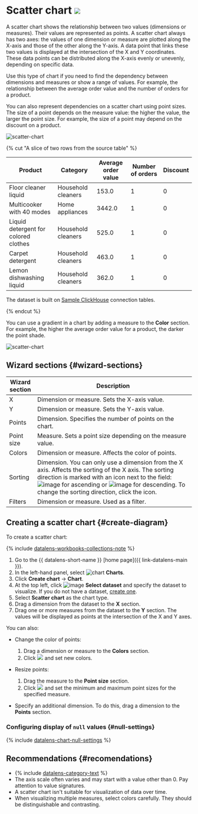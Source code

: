 # Scatter chart ![](../../_assets/datalens/scatter-chart.svg)

A scatter chart shows the relationship between two values (dimensions or measures). Their values are represented as points. A scatter chart always has two axes: the values of one dimension or measure are plotted along the X-axis and those of the other along the Y-axis. A data point that links these two values is displayed at the intersection of the X and Y coordinates. These data points can be distributed along the X-axis evenly or unevenly, depending on specific data.

Use this type of chart if you need to find the dependency between dimensions and measures or show a range of values. For example, the relationship between the average order value and the number of orders for a product.

You can also represent dependencies on a scatter chart using point sizes. The size of a point depends on the measure value: the higher the value, the larger the point size. For example, the size of a point may depend on the discount on a product.

![scatter-chart](../../_assets/datalens/visualization-ref/scatter-chart/scatter-chart.png)

{% cut "A slice of two rows from the source table" %}

Product | Category | Average order value | Number of orders | Discount
----|----|----|----|-----|
Floor cleaner liquid|	Household cleaners|	153.0 | 1 | 0 |
Multicooker with 40 modes|	Home appliances |	3442.0 | 1 | 0 |
Liquid detergent for colored clothes|	Household cleaners |	525.0 | 1 | 0 |
Carpet detergent|	Household cleaners | 463.0 | 1 | 0 |
Lemon dishwashing liquid|	Household cleaners| 362.0 | 1 | 0 |

The dataset is built on [Sample ClickHouse](../quickstart.md) connection tables.

{% endcut %}

You can use a gradient in a chart by adding a measure to the **Color** section. For example, the higher the average order value for a product, the darker the point shade.

![scatter-chart](../../_assets/datalens/visualization-ref/scatter-chart/gradient-scatter-chart.png)

## Wizard sections {#wizard-sections}

Wizard<br/> section| Description
----- | ----
X | Dimension or measure. Sets the X-axis value.
Y | Dimension or measure. Sets the Y-axis value.
Points | Dimension. Specifies the number of points on the chart.
Point size | Measure. Sets a point size depending on the measure value.
Colors | Dimension or measure. Affects the color of points.
Sorting | Dimension. You can only use a dimension from the X axis. Affects the sorting of the X axis. The sorting direction is marked with an icon next to the field: ![image](../../_assets/console-icons/bars-ascending-align-left.svg) for ascending or ![image](../../_assets/console-icons/bars-descending-align-left.svg) for descending. To change the sorting direction, click the icon.
Filters | Dimension or measure. Used as a filter.

## Creating a scatter chart {#create-diagram}

To create a scatter chart:


{% include [datalens-workbooks-collections-note](../../_includes/datalens/operations/datalens-workbooks-collections-note-step4.md) %}


1. Go to the {{ datalens-short-name }} [home page]({{ link-datalens-main }}).
1. In the left-hand panel, select ![chart](../../_assets/console-icons/chart-column.svg) **Charts**.
1. Click **Create chart** → **Chart**.
1. At the top left, click ![image](../../_assets/console-icons/circles-intersection.svg) **Select dataset** and specify the dataset to visualize. If you do not have a dataset, [create one](../dataset/create-dataset.md#create).
1. Select **Scatter chart** as the chart type.
1. Drag a dimension from the dataset to the **X** section.
1. Drag one or more measures from the dataset to the **Y** section. The values will be displayed as points at the intersection of the X and Y axes.

You can also:

* Change the color of points:

  1. Drag a dimension or measure to the **Colors** section.
  1. Click ![](../../_assets/console-icons/gear.svg) and set new colors.

* Resize points:

  1. Drag the measure to the **Point size** section.
  1. Click ![](../../_assets/console-icons/gear.svg) and set the minimum and maximum point sizes for the specified measure.

* Specify an additional dimension. To do this, drag a dimension to the **Points** section.

### Configuring display of `null` values {#null-settings}

{% include [datalens-chart-null-settings](../../_includes/datalens/datalens-chart-null-settings.md) %}

## Recommendations {#recomendations}

* {% include [datalens-category-text](../../_includes/datalens/datalens-category-text.md) %}
* The axis scale often varies and may start with a value other than 0. Pay attention to value signatures.
* A scatter chart isn't suitable for visualization of data over time.
* When visualizing multiple measures, select colors carefully. They should be distinguishable and contrasting.

